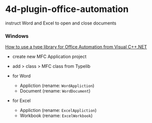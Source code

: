 # 4d-plugin-office-automation
instruct Word and Excel to open and close documents

### Windows

[How to use a type library for Office Automation from Visual C++.NET](https://docs.microsoft.com/en-us/previous-versions/office/troubleshoot/office-developer/use-type-library-for-office-from-visual-c-net)

* create new MFC Application project
* add > class > MFC class from Typelib

* for Word
  * Appliction (rename: `WordAppliction`)
  * Document (rename: `WordDocument`)

* for Excel
  * Appliction (rename: `ExcelAppliction`)
  * Workbook (rename: `ExcelWorkbook`)

